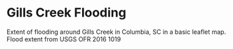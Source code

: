 # Gills Creek Flooding
Extent of flooding around Gills Creek in Columbia, SC in a basic leaflet map. Flood extent from USGS OFR 2016 1019